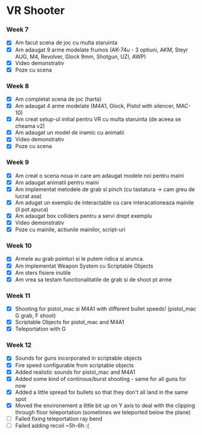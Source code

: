 # VR Shooter

### Week 7

* [x] Am facut scena de joc cu multa staruinta
* [x] Am adaugat 9 arme modelate frumos (AK-74u - 3 optiuni, AKM, Steyr AUG, M4, Revolver, Glock 9mm, Shotgun, UZI, AWP)
* [x] Video demonstrativ 
* [x] Poze cu scena

### Week 8

* [x] Am completat scena de joc (harta)
* [x] Am adaugat 4 arme modelate (M4A1, Glock, Pistol with silencer, MAC-10)
* [x] Am creat setup-ul initial pentru VR cu multa staruinta (de aceea se cheama v2)
* [x] Am adaugat un model de inamic cu animatii
* [x] Video demonstrativ 
* [x] Poze cu scena

### Week 9

* [x] Am creat o scena noua in care am adaugat modele noi pentru maini 
* [x] Am adaugat animatii pentru maini
* [x] Am implementat metodele de grab si pinch (cu tastatura -> cam greu de lucrat asa)
* [x] Am adugat un exemplu de interactable cu care interacationeaza mainile (il pot apuca)
* [x] Am adaugat box colliders pentru a servi drept exemplu
* [x] Video demonstrativ 
* [x] Poze cu mainile, actiunile mainilor, script-uri

### Week 10

* [x] Armele au grab pointuri si le putem ridica si arunca.
* [x] Am implementat Weapon System cu Scriptable Objects
* [x] Am sters fisiere inutile
* [x] Am vrea sa testam functionalitatile de grab si de shoot pt arme

### Week 11

* [x] Shooting for pistol_mac si M4A1 with different bullet speeds! (pistol_mac G grab, F shoot)
* [x] Scriptable Objects for pistol_mac and M4A1
* [x] Teleportation with G

### Week 12

* [x] Sounds for guns incorporated in scriptable objects
* [x] Fire speed configurable from scriptable objects
* [x] Added realistic sounds for pistol_mac and M4A1
* [x] Added some kind of continous/burst shooting - same for all guns for now
* [x] Added a little spread for bullets so that they don't all land in the same spot
* [x] Moved the environement a little bit up on Y axis to deal with the clipping through floor teleportation (sometimes we teleported below the plane)
* [ ] Failed fixing teleportation ray bend
* [ ] Failed adding recoil ~5h-6h :(